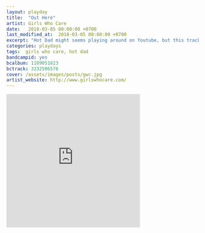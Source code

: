 ```yaml
---
layout: playday
title:  "Out Here"
artist: Girls Who Care
date:   2018-03-05 00:00:00 +0700
last_modified_at:  2018-03-05 00:00:00 +0700
excerpt: "Hot Dad might seems playing around on Youtube, but this track is no playing around. it's dead groovy serious."
categories: playdays
tags:  girls who care, hot dad
bandcampid: yes
bcalbum: 1189051823
bctrack: 3232506576
cover: /assets/images/posts/gwc.jpg
artist_website: http://www.girlswhocare.com/
---
```


<iframe style="border: 0; width: 350px; height: 350px;" src="https://bandcamp.com/EmbeddedPlayer/album=1189051823/size=large/bgcol=ffffff/linkcol=0687f5/minimal=true/track=3232506576/transparent=true/" seamless><a href="http://girlswhocare.bandcamp.com/album/light-sleeper">Light Sleeper by Girls Who Care</a></iframe>
